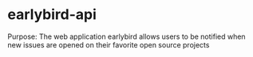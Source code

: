 # earlybird-api
Purpose: The web application earlybird allows users to be notified when new issues are opened on their favorite open source projects










































































































































































































































































